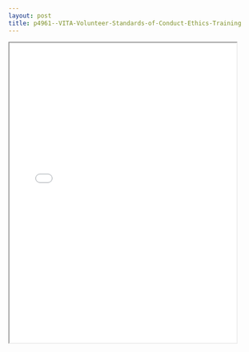 ```yaml
---
layout: post
title: p4961--VITA-Volunteer-Standards-of-Conduct-Ethics-Training
---
```


<div class="pdf-container">
<iframe src="/ea/_pdf-2-md/p4961--VITA-Volunteer-Standards-of-Conduct-Ethics-Training.pdf" height="600" width="90%" allowFullScreen="true"></iframe>
</div>

